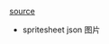 [source](https://github.com/wildfirecode/fallingCoins/blob/master/src/main.ts)

- spritesheet
  json  图片
  